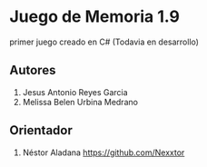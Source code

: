 # Juego de Memoria 1.9
primer juego creado en C# (Todavia en desarrollo)

## Autores

1. Jesus Antonio Reyes Garcia
2. Melissa Belen Urbina Medrano

## Orientador

1. Néstor Aladana
https://github.com/Nexxtor